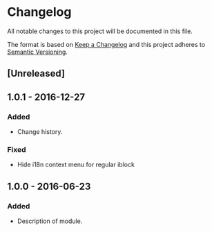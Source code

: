 # Changelog

All notable changes to this project will be documented in this file.

The format is based on [Keep a Changelog](http://keepachangelog.com/) 
and this project adheres to [Semantic Versioning](http://semver.org/).

## [Unreleased]

## 1.0.1 - 2016-12-27

### Added
* Change history.

### Fixed
* Hide i18n context menu for regular iblock

## 1.0.0 - 2016-06-23

### Added
* Description of module.
